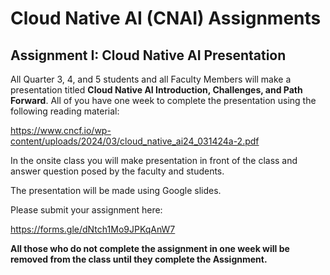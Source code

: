 # Cloud Native AI (CNAI) Assignments 

## Assignment I: Cloud Native AI Presentation

All Quarter 3, 4, and 5 students and all Faculty Members will make a presentation titled **Cloud Native AI Introduction, Challenges, and Path Forward**. All of you have one week to complete the presentation using the following reading material: 

https://www.cncf.io/wp-content/uploads/2024/03/cloud_native_ai24_031424a-2.pdf

In the onsite class you will make presentation in front of the class and answer question posed by the faculty and students.

The presentation will be made using Google slides.   

Please submit your assignment here:

https://forms.gle/dNtch1Mo9JPKqAnW7 

**All those who do not complete the assignment in one week will be removed from the class until they complete the Assignment.**